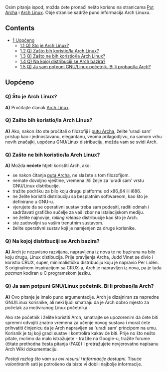 Osim pitanja ispod, možda ćete pronaći nešto korisno na stranicama [Put Archa](/index.php/Arch_Linux_(Hrvatski) "Arch Linux (Hrvatski)") i [Arch Linux](/index.php/Arch_Linux_(Hrvatski) "Arch Linux (Hrvatski)"). Obje stranice sadrže puno informacija Arch Linuxu.

## Contents

*   [1 Uopćeno](#Uop.C4.87eno)
    *   [1.1 Q) Što je Arch Linux?](#Q.29_.C5.A0to_je_Arch_Linux.3F)
    *   [1.2 Q) Zašto bih koristio/la Arch Linux?](#Q.29_Za.C5.A1to_bih_koristio.2Fla_Arch_Linux.3F)
    *   [1.3 Q) Zašto ne bih koristio/la Arch Linux?](#Q.29_Za.C5.A1to_ne_bih_koristio.2Fla_Arch_Linux.3F)
    *   [1.4 Q) Na kojoj distribuciji se Arch bazira?](#Q.29_Na_kojoj_distribuciji_se_Arch_bazira.3F)
    *   [1.5 Q) Ja sam potpuni GNU/Linux početnik. Bi li probao/la Arch?](#Q.29_Ja_sam_potpuni_GNU.2FLinux_po.C4.8Detnik._Bi_li_probao.2Fla_Arch.3F)

## Uopćeno

### Q) Što je Arch Linux?

**A)** Pročitajte članak [Arch Linux](/index.php/Arch_Linux_(Hrvatski) "Arch Linux (Hrvatski)").

### Q) Zašto bih koristio/la Arch Linux?

**A)** Ako, nakon što ste pročitali o filozofiji i [putu Archa](/index.php/The_Arch_Way_(Hrvatski) "The Arch Way (Hrvatski)"), želite 'uradi sam' pristup kao i jednostavanu, elegantanu, veoma prilagodljivu, na samom vrhu novih značajki, uopćenu GNU/Linux distribuciju, možda vam se svidi Arch.

### Q) Zašto ne bih koristio/la Arch Linux?

**A)** Možda **nećete** htjeti koristiti Arch, ako:

*   se nakon čitanja [puta Archa](/index.php/The_Arch_Way_(Hrvatski) "The Arch Way (Hrvatski)"), ne slažete s tom filozofijom.
*   nemate dovoljno vještine, vremena i/ili želje za 'uradi sam' vrstu GNU/Linux distribucije.
*   tražite podršku za bilo koju drugu platformu od x86_64 ili i686.
*   ne želite koristiti distribuciju sa besplatnim softwareom, kao što je definirano u GNU-u.
*   vjerujete da se operativni sustav treba sam podesiti, raditi odmah i sadržavati grafičko sučelje za vaš izbor na istalacijskom mediju.
*   ne želite najnovije, *rolling release* distribucije kao što je Arch.
*   ste zadovoljni sa vašim trenutnim sustavom.
*   želite operativni sustav koji je namjenjen za druge korisnike.

### Q) Na kojoj distribuciji se Arch bazira?

**A)** Arch je nezavisno razvijana, napravljena iz nova te ne bazirana na bilo koju drugu, Linux distibucija. Prije pravljenja Archa, Judd Vinet se divio i koristio CRUX, super, minimalističku distribuciju koju je napravio Per Lidén. S originalnom inspiracijom sa CRUX-a, Arch je napravljen iz nova, pa je tada *pacman* kodiran u C programskom jeziku.

### Q) Ja sam potpuni GNU/Linux početnik. Bi li probao/la Arch?

**A)** Ovo pitanje je imalo puno argumentacije. Arch je dizajniran za napredne GNU/Linux korisnike, ali neki ljudi smatraju da je Arch dobro mjesto za početak za motiviranog Linux početnika.

Ako ste početnik i želite koristiti Arch, smatrajte se upozorenim da ćete biti spremni odvojiti znatno vremena za učenje novog sustava i morat ćete prihvatiti činjenicu da je Arch napravljen sa 'uradi sam' principom na umu. Korisnik je taj koji gradi sustav i kontrolira kakav će biti. Prije no što nešto pitate, molimo da malo istražujete - tražite na Google-u, tražite forume (čitate prethodna česta pitanja (FAQ)) i pretražujete nevjerovatno napisanu Arch Wiki dokumentaciju.

*Postoji razlog što vam su ovi resursi i informacije dostupni.* Tisuće *volontiranih* sati je potrošeno da biste vi dobili najbolje informacije.